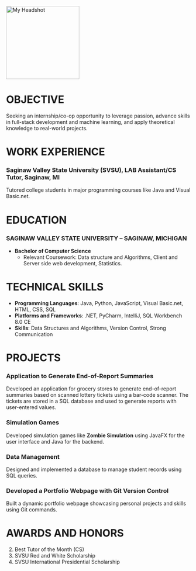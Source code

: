 <img src="https://github.com/supadhy1-tech/supadhy1.github.io/blob/main/headshot.jpg?raw=true" alt="My Headshot" width="200"/>

# OBJECTIVE
Seeking an internship/co-op opportunity to leverage passion, advance skills in full-stack development and machine learning, and apply theoretical knowledge to real-world projects.

# WORK EXPERIENCE
### Saginaw Valley State University (SVSU), LAB Assistant/CS Tutor, Saginaw, MI
Tutored college students in major programming courses like Java and Visual Basic.net.

# EDUCATION
### SAGINAW VALLEY STATE UNIVERSITY – SAGINAW, MICHIGAN
- **Bachelor of Computer Science**
    - Relevant Coursework: Data structure and Algorithms, Client and Server side web development, Statistics.

# TECHNICAL SKILLS
- **Programming Languages**: Java, Python, JavaScript, Visual Basic.net, HTML, CSS, SQL
- **Platforms and Frameworks**: .NET, PyCharm, IntelliJ, SQL Workbench 8.0 CE
- **Skills**: Data Structures and Algorithms, Version Control, Strong Communication

# PROJECTS

### Application to Generate End-of-Report Summaries
Developed an application for grocery stores to generate end-of-report summaries based on scanned lottery tickets using a bar-code scanner. The tickets are stored in a SQL database and used to generate reports with user-entered values.

### Simulation Games
Developed simulation games like **Zombie Simulation** using JavaFX for the user interface and Java for the backend.

### Data Management
Designed and implemented a database to manage student records using SQL queries.

### Developed a Portfolio Webpage with Git Version Control
Built a dynamic portfolio webpage showcasing personal projects and skills using Git commands.

# AWARDS AND HONORS
2. Best Tutor of the Month (CS)
3. SVSU Red and White Scholarship
4. SVSU International Presidential Scholarship


